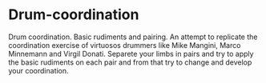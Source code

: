 # Drum-coordination
Drum coordination. Basic rudiments and pairing.
An attempt to replicate the coordination exercise of virtuosos drummers like Mike Mangini, Marco Minnemann and Virgil Donati.
Separete your limbs in pairs and try to apply the basic rudiments on each pair and from that try to change and develop your coordination.
